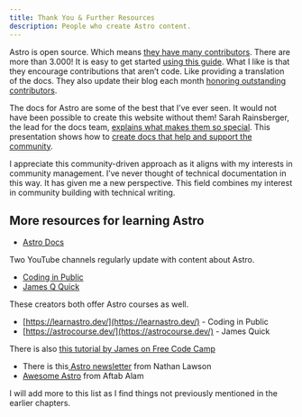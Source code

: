 ```yaml
---
title: Thank You & Further Resources
description: People who create Astro content.
---
```


Astro is open source. Which means [they have many contributors](https://astro.badg.es/). There are more than 3.000! It is easy to get started [using this guide](https://docs.astro.build/en/contribute/). What I like is that they encourage contributions that aren’t code. Like providing a translation of the docs. They also update their blog each month [honoring outstanding contributors](https://astro.build/blog/whats-new-october-2023/).

The docs for Astro are some of the best that I’ve ever seen. It would not have been possible to create this website without them! Sarah Rainsberger, the lead for the docs team, [explains what makes them so special](https://www.rainsberger.ca/posts/community-driven-astro-docs/). This presentation shows how to [create docs that help and support the community](https://youtu.be/jcpkVJr-rUw?si=rQYNEx9QkQG4b3pi). 

I appreciate this community-driven approach as it aligns with my interests in community management. I’ve never thought of technical documentation in this way. It has given me a new perspective. This field combines my interest in community building with technical writing. 

## More resources for learning Astro



- [Astro Docs](https://docs.astro.build/en/getting-started/)

Two YouTube channels regularly update with content about Astro.



- [Coding in Public](https://www.youtube.com/@CodinginPublic)
- [James Q Quick](https://www.youtube.com/@JamesQQuick/videos)

These creators both offer Astro courses as well. 

- [https://learnastro.dev/](https://learnastro.dev/) - Coding in Public
- [https://astrocourse.dev/](https://astrocourse.dev/) - James Quick

There is also [this tutorial by James on Free Code Camp](https://www.youtube.com/watch?v=e-hTm5VmofI)



- There is this[ Astro newsletter](https://astroweekly.dev/) from Nathan Lawson
- [Awesome Astro](https://github.com/one-aalam/awesome-astro) from Aftab Alam

I will add more to this list as I find things not previously mentioned in the earlier chapters. 